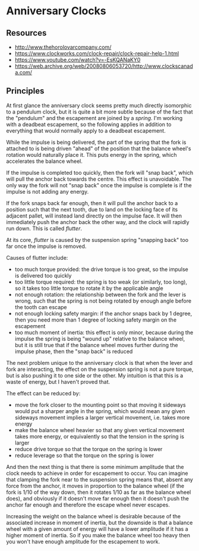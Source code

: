 # Anniversary Clocks

## Resources

 * http://www.thehorolovarcompany.com/
 * https://www.clockworks.com/clock-repair/clock-repair-help-1.html
 * https://www.youtube.com/watch?v=-EsKQANaKY0
 * https://web.archive.org/web/20080806053720/http://www.clockscanada.com/

## Principles

At first glance the anniversary clock seems pretty much directly isomorphic to a pendulum clock,
but it is quite a bit more subtle because of the fact that the "pendulum" and the escapement are joined by a *spring*.
I'm working with a deadbeat escapement, so the following applies in addition to everything that would normally apply to a deadbeat escapement.

While the impulse is being delivered, the part of the spring that the fork is attached to is being driven
"ahead" of the position that the balance wheel's rotation would naturally place it. This puts energy in the
spring, which accelerates the balance wheel.

If the impulse is completed too quickly, then the fork will "snap back", which will pull the anchor back
towards the centre. This effect is unavoidable. The only way the fork will not "snap back" once the impulse
is complete is if the impulse is not adding any energy.

If the fork snaps back far enough, then it will pull the anchor back to a position such that the next tooth,
due to land on the locking face of its adjacent pallet, will instead land directly on the impulse face.
It will then immediately push the anchor back the other way, and the clock will rapidly run down. This is
called *flutter*.

At its core, *flutter* is caused by the suspension spring "snapping back" too far once the impulse is removed.

Causes of flutter include:

 * too much torque provided: the drive torque is too great, so the impulse is delivered too quickly
 * too little torque required: the spring is too weak (or similarly, too long), so it takes too little torque to rotate it by the applicable angle
 * not enough rotation: the relationship between the fork and the lever is wrong, such that the spring is not being rotated by enough angle before the tooth can escape
 * not enough locking safety margin: if the anchor snaps back by 1 degree, then you need more than 1 degree of locking safety margin on the escapement
 * too much moment of inertia: this effect is only minor, because during the impulse the spring is being "wound up" relative to the balance wheel, but it is still true that if the balance wheel moves further during the impulse phase, then the "snap back" is reduced

The next problem unique to the anniversary clock is that when the lever and fork are interacting, the effect
on the suspension spring is not a pure torque, but is also pushing it to one side or the other. My intuition is that
this is a waste of energy, but I haven't proved that.

The effect can be reduced by:

 * move the fork closer to the mounting point so that moving it sideways would put a sharper angle in the spring, which would mean any given sideways movement implies a larger vertical movement, i.e. takes more energy
 * make the balance wheel heavier so that any given vertical movement takes more energy, or equivalently so that the tension in the spring is larger
 * reduce drive torque so that the torque on the spring is lower
 * reduce leverage so that the torque on the spring is lower

And then the next thing is that there is some minimum amplitude that the clock needs to achieve in order
for escapement to occur. You can imagine that clamping the fork near to the suspension
spring means that, absent any force from the anchor, it moves in proportion to the balance wheel (if the fork is 1/10 of the way down,
then it rotates 1/10 as far as the balance wheel does), and obviously if it doesn't move far enough then it doesn't
push the anchor far enough and therefore the escape wheel never escapes.

Increasing the weight on the balance wheel is desirable
because of the associated increase in moment of inertia, but the downside is that a balance wheel with a given
amount of energy will have a lower amplitude if it has a higher moment of inertia. So if you make the balance
wheel too heavy then you won't have enough amplitude for the escapement to work.
